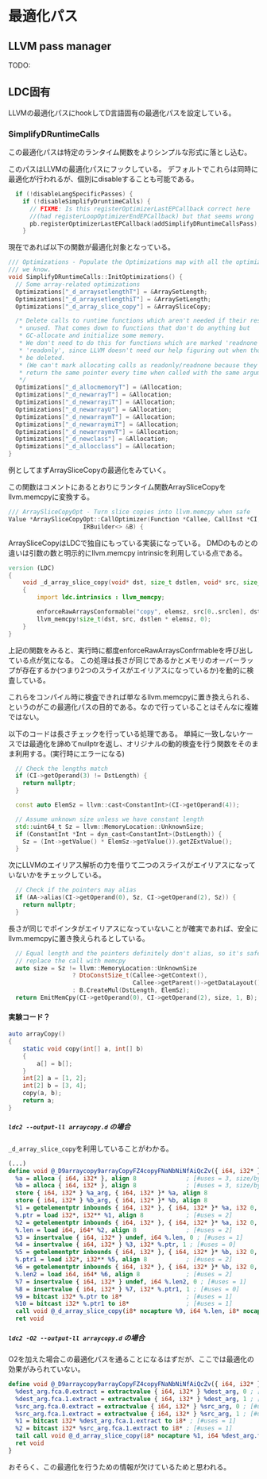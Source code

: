 # 最適化パス

## LLVM pass manager

TODO:

## LDC固有

LLVMの最適化パスにhookしてD言語固有の最適化パスを設定している。

### SimplifyDRuntimeCalls

この最適化パスは特定のランタイム関数をよりシンプルな形式に落とし込む。

このパスはLLVMの最適化パスにフックしている。
デフォルトでこれらは同時に最適化が行われるが、個別にdisableすることも可能である。

```cpp
  if (!disableLangSpecificPasses) {
    if (!disableSimplifyDruntimeCalls) {
      // FIXME: Is this registerOptimizerLastEPCallback correct here
      //(had registerLoopOptimizerEndEPCallback) but that seems wrong
      pb.registerOptimizerLastEPCallback(addSimplifyDRuntimeCallsPass);
    }
```

現在であれば以下の関数が最適化対象となっている。

```cpp
/// Optimizations - Populate the Optimizations map with all the optimizations
/// we know.
void SimplifyDRuntimeCalls::InitOptimizations() {
  // Some array-related optimizations
  Optimizations["_d_arraysetlengthT"] = &ArraySetLength;
  Optimizations["_d_arraysetlengthiT"] = &ArraySetLength;
  Optimizations["_d_array_slice_copy"] = &ArraySliceCopy;

  /* Delete calls to runtime functions which aren't needed if their result is
   * unused. That comes down to functions that don't do anything but
   * GC-allocate and initialize some memory.
   * We don't need to do this for functions which are marked 'readnone' or
   * 'readonly', since LLVM doesn't need our help figuring out when those can
   * be deleted.
   * (We can't mark allocating calls as readonly/readnone because they don't
   * return the same pointer every time when called with the same arguments)
   */
  Optimizations["_d_allocmemoryT"] = &Allocation;
  Optimizations["_d_newarrayT"] = &Allocation;
  Optimizations["_d_newarrayiT"] = &Allocation;
  Optimizations["_d_newarrayU"] = &Allocation;
  Optimizations["_d_newarraymT"] = &Allocation;
  Optimizations["_d_newarraymiT"] = &Allocation;
  Optimizations["_d_newarraymvT"] = &Allocation;
  Optimizations["_d_newclass"] = &Allocation;
  Optimizations["_d_allocclass"] = &Allocation;
}
```

例としてまずArraySliceCopyの最適化をみていく。

この関数はコメントにあるとおりにランタイム関数ArraySliceCopyをllvm.memcpyに変換する。

```cpp
/// ArraySliceCopyOpt - Turn slice copies into llvm.memcpy when safe
Value *ArraySliceCopyOpt::CallOptimizer(Function *Callee, CallInst *CI,
                     IRBuilder<> &B) {
```

ArraySliceCopyはLDCで独自にもっている実装になっている。
DMDのものとの違いは引数の数と明示的にllvm.memcpy intrinsicを利用している点である。

```d
version (LDC)
{
    void _d_array_slice_copy(void* dst, size_t dstlen, void* src, size_t srclen, size_t elemsz)
    {
        import ldc.intrinsics : llvm_memcpy;

        enforceRawArraysConformable("copy", elemsz, src[0..srclen], dst[0..dstlen]);
        llvm_memcpy!size_t(dst, src, dstlen * elemsz, 0);
    }
}
```

上記の関数をみると、実行時に都度enforceRawArraysConfrmableを呼び出している点が気になる。
この処理は長さが同じであるかとメモリのオーバーラップが存在するか(つまり2つのスライスがエイリアスになっているか)を動的に検査している。

これらをコンパイル時に検査できれば単なるllvm.memcpyに置き換えられる、というのがこの最適化パスの目的である。なので行っていることはそんなに複雑ではない。

以下のコードは長さチェックを行っている処理である。
単純に一致しないケースでは最適化を諦めてnullptrを返し、オリジナルの動的検査を行う関数をそのまま利用する。(実行時にエラーになる)

```cpp
  // Check the lengths match
  if (CI->getOperand(3) != DstLength) {
    return nullptr;
  }

  const auto ElemSz = llvm::cast<ConstantInt>(CI->getOperand(4));

  // Assume unknown size unless we have constant length
  std::uint64_t Sz = llvm::MemoryLocation::UnknownSize;
  if (ConstantInt *Int = dyn_cast<ConstantInt>(DstLength)) {
    Sz = (Int->getValue() * ElemSz->getValue()).getZExtValue();
  }
```

次にLLVMのエイリアス解析の力を借りて二つのスライスがエイリアスになっていないかをチェックしている。

```cpp
  // Check if the pointers may alias
  if (AA->alias(CI->getOperand(0), Sz, CI->getOperand(2), Sz)) {
    return nullptr;
  }
```

長さが同じでポインタがエイリアスになっていないことが確実であれば、安全にllvm.memcpyに置き換えられるとしている。

```cpp
  // Equal length and the pointers definitely don't alias, so it's safe to
  // replace the call with memcpy
  auto size = Sz != llvm::MemoryLocation::UnknownSize
                  ? DtoConstSize_t(Callee->getContext(),
                                   Callee->getParent()->getDataLayout(), Sz)
                  : B.CreateMul(DstLength, ElemSz);
  return EmitMemCpy(CI->getOperand(0), CI->getOperand(2), size, 1, B);
```

#### 実験コード？

```d
auto arrayCopy()
{
    static void copy(int[] a, int[] b)
    {
        a[] = b[];
    }
    int[2] a = [1, 2];
    int[2] b = [3, 4];
    copy(a, b);
    return a;
}
```

##### `ldc2 --output-ll arraycopy.d` の場合

`_d_array_slice_copy`を利用していることがわかる。

```ll
(...)
define void @_D9arraycopy9arrayCopyFZ4copyFNaNbNiNfAiQcZv({ i64, i32* } %a_arg, { i64, i32* } %b_arg) #0 {
  %a = alloca { i64, i32* }, align 8              ; [#uses = 3, size/byte = 16]
  %b = alloca { i64, i32* }, align 8              ; [#uses = 3, size/byte = 16]
  store { i64, i32* } %a_arg, { i64, i32* }* %a, align 8
  store { i64, i32* } %b_arg, { i64, i32* }* %b, align 8
  %1 = getelementptr inbounds { i64, i32* }, { i64, i32* }* %a, i32 0, i32 1 ; [#uses = 1, type = i32**]
  %.ptr = load i32*, i32** %1, align 8            ; [#uses = 2]
  %2 = getelementptr inbounds { i64, i32* }, { i64, i32* }* %a, i32 0, i32 0 ; [#uses = 1, type = i64*]
  %.len = load i64, i64* %2, align 8              ; [#uses = 2]
  %3 = insertvalue { i64, i32* } undef, i64 %.len, 0 ; [#uses = 1]
  %4 = insertvalue { i64, i32* } %3, i32* %.ptr, 1 ; [#uses = 0]
  %5 = getelementptr inbounds { i64, i32* }, { i64, i32* }* %b, i32 0, i32 1 ; [#uses = 1, type = i32**]
  %.ptr1 = load i32*, i32** %5, align 8           ; [#uses = 2]
  %6 = getelementptr inbounds { i64, i32* }, { i64, i32* }* %b, i32 0, i32 0 ; [#uses = 1, type = i64*]
  %.len2 = load i64, i64* %6, align 8             ; [#uses = 2]
  %7 = insertvalue { i64, i32* } undef, i64 %.len2, 0 ; [#uses = 1]
  %8 = insertvalue { i64, i32* } %7, i32* %.ptr1, 1 ; [#uses = 0]
  %9 = bitcast i32* %.ptr to i8*                  ; [#uses = 1]
  %10 = bitcast i32* %.ptr1 to i8*                ; [#uses = 1]
  call void @_d_array_slice_copy(i8* nocapture %9, i64 %.len, i8* nocapture %10, i64 %.len2, i64 4) #1
  ret void
```

##### `ldc2 -O2 --output-ll arraycopy.d` の場合

O2を加えた場合この最適化パスを通ることになるはずだが、ここでは最適化の効果がみられていない。

```ll
define void @_D9arraycopy9arrayCopyFZ4copyFNaNbNiNfAiQcZv({ i64, i32* } %dest_arg, { i64, i32* } %src_arg) local_unnamed_addr #0 {
  %dest_arg.fca.0.extract = extractvalue { i64, i32* } %dest_arg, 0 ; [#uses = 1]
  %dest_arg.fca.1.extract = extractvalue { i64, i32* } %dest_arg, 1 ; [#uses = 1]
  %src_arg.fca.0.extract = extractvalue { i64, i32* } %src_arg, 0 ; [#uses = 1]
  %src_arg.fca.1.extract = extractvalue { i64, i32* } %src_arg, 1 ; [#uses = 1]
  %1 = bitcast i32* %dest_arg.fca.1.extract to i8* ; [#uses = 1]
  %2 = bitcast i32* %src_arg.fca.1.extract to i8* ; [#uses = 1]
  tail call void @_d_array_slice_copy(i8* nocapture %1, i64 %dest_arg.fca.0.extract, i8* nocapture %2, i64 %src_arg.fca.0.extract, i64 4) #1
  ret void
}
```

おそらく、この最適化を行うための情報が欠けているためと思われる。

